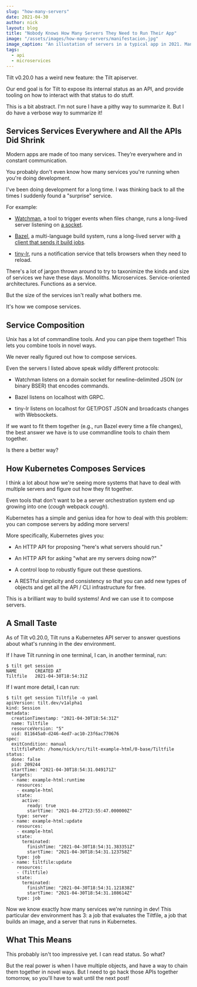 ```yaml
---
slug: "how-many-servers"
date: 2021-04-30
author: nick
layout: blog
title: "Nobody Knows How Many Servers They Need to Run Their App"
image: "/assets/images/how-many-servers/manifestacion.jpg"
image_caption: "An illustation of servers in a typical app in 2021. Manifestacion by José Clemente Orozco, via <a href='https://artsandculture.google.com/asset/manifestacion-jose-clemente-orozco/3AE79k-2WjZczQ'>Google Arts &amp; Culture</a>"
tags:
  - api
  - microservices
---
```


Tilt v0.20.0 has a weird new feature: the Tilt apiserver.

Our end goal is for Tilt to expose its internal status as an API, and
provide tooling on how to interact with that status to do stuff.

This is a bit abstract. I'm not sure I have a pithy way to summarize it.  But I
do have a verbose way to summarize it!

## Services Services Everywhere and All the APIs Did Shrink

Modern apps are made of too many services. They’re everywhere and in constant
communication.

You probably don't even know how many services you're running when you're doing
development.

I've been doing development for a long time. I was thinking back to all the
times I suddenly found a "surprise" service.

For example:

- [Watchman](https://facebook.github.io/watchman/), a tool to trigger events
  when files change, runs a long-lived server listening on [a
  socket](https://facebook.github.io/watchman/docs/socket-interface.html).
  
- [Bazel](https://bazel.build), a multi-language build system, runs
  a long-lived server with [a client that sends it build jobs](https://docs.bazel.build/versions/master/guide.html#client/server).
  
- [tiny-lr](https://www.npmjs.com/package/tiny-lr), runs a notification service
  that tells browsers when they need to reload.
  
There's a lot of jargon thrown around to try to taxonimize the kinds and size of
services we have these days.  Monoliths. Microservices. Service-oriented
architectures. Functions as a service.

But the size of the services isn't really what bothers me.

It's how we compose services.

## Service Composition 

Unix has a lot of commandline tools. And you can pipe them together! This
lets you combine tools in novel ways.

We never really figured out how to compose services.

Even the servers I listed above speak wildly different protocols:

- Watchman listens on a domain socket for newline-delimited JSON (or binary BSER) that encodes commands.

- Bazel listens on localhost with GRPC.

- tiny-lr listens on localhost for GET/POST JSON and broadcasts changes with Websockets.

If we want to fit them together (e.g., run Bazel every time a file changes), the
best answer we have is to use commandline tools to chain them together.

Is there a better way? 

## How Kubernetes Composes Services

I think a lot about how we're seeing more systems that have to deal with
multiple servers and figure out how they fit together.

Even tools that don't want to be a server orchestration system
end up growing into one (*cough* webpack *cough*).

Kubernetes has a simple and genius idea for how to deal with this problem: you can compose servers by adding more servers!

More specifically, Kubernetes gives you:

- An HTTP API for proposing "here's what servers should run."

- An HTTP API for asking "what are my servers doing now?"

- A control loop to robustly figure out these questions.

- A RESTful simplicity and consistency so that you can add new types of objects and get all the API / CLI infrastructure for free.

This is a brilliant way to build systems! And we can use it to compose servers.

## A Small Taste

As of Tilt v0.20.0, Tilt runs a Kubernetes API server to answer questions about
what's running in the dev environment.

If I have Tilt running in one terminal, I can, in another terminal, run:

```
$ tilt get session
NAME       CREATED AT
Tiltfile   2021-04-30T18:54:31Z
```

If I want more detail, I can run:

```
$ tilt get session Tiltfile -o yaml
apiVersion: tilt.dev/v1alpha1
kind: Session
metadata:
  creationTimestamp: "2021-04-30T18:54:31Z"
  name: Tiltfile
  resourceVersion: "5"
  uid: 811645a0-d246-4ed7-ac10-23f6ac770676
spec:
  exitCondition: manual
  tiltfilePath: /home/nick/src/tilt-example-html/0-base/Tiltfile
status:
  done: false
  pid: 209244
  startTime: "2021-04-30T18:54:31.049171Z"
  targets:
  - name: example-html:runtime
    resources:
    - example-html
    state:
      active:
        ready: true
        startTime: "2021-04-27T23:55:47.000000Z"
    type: server
  - name: example-html:update
    resources:
    - example-html
    state:
      terminated:
        finishTime: "2021-04-30T18:54:31.383351Z"
        startTime: "2021-04-30T18:54:31.123758Z"
    type: job
  - name: tiltfile:update
    resources:
    - (Tiltfile)
    state:
      terminated:
        finishTime: "2021-04-30T18:54:31.121838Z"
        startTime: "2021-04-30T18:54:31.108614Z"
    type: job
```

Now we know exactly how many services we're running in dev! This particular dev
environment has 3: a job that evaluates the Tiltfile, a job that builds an
image, and a server that runs in Kubernetes.

## What This Means

This probably isn't too impressive yet. I can read status. So what?

But the real power is when I have multiple objects, and have a way to chain them
together in novel ways. But I need to go hack those APIs together tomorrow, so
you'll have to wait until the next post!



